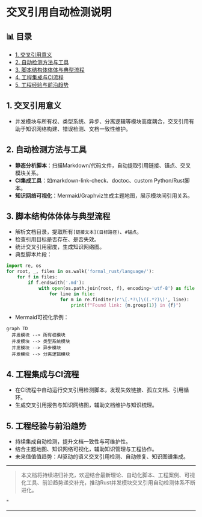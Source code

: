﻿# 交叉引用自动检测说明


## 📊 目录

- [1. 交叉引用意义](#1-交叉引用意义)
- [2. 自动检测方法与工具](#2-自动检测方法与工具)
- [3. 脚本结构体体体与典型流程](#3-脚本结构体体体与典型流程)
- [4. 工程集成与CI流程](#4-工程集成与ci流程)
- [5. 工程经验与前沿趋势](#5-工程经验与前沿趋势)


## 1. 交叉引用意义

- 并发模块与所有权、类型系统、异步、分离逻辑等模块高度耦合，交叉引用有助于知识网络构建、错误检测、文档一致性维护。

## 2. 自动检测方法与工具

- **静态分析脚本**：扫描Markdown/代码文件，自动提取引用链接、锚点、交叉模块关系。
- **CI集成工具**：如markdown-link-check、doctoc、custom Python/Rust脚本。
- **知识网络可视化**：Mermaid/Graphviz生成主题地图，展示模块间引用关系。

## 3. 脚本结构体体体与典型流程

- 解析文档目录，提取所有`[链接文本](目标路径)`、`#锚点`。
- 检查引用目标是否存在、是否失效。
- 统计交叉引用密度，生成知识网络图。
- 典型脚本片段：

```python
import re, os
for root, _, files in os.walk('formal_rust/language/'):
    for f in files:
        if f.endswith('.md'):
            with open(os.path.join(root, f), encoding='utf-8') as file:
                for line in file:
                    for m in re.finditer(r'\[.*?\]\((.*?)\)', line):
                        print(f"Found link: {m.group(1)} in {f}")
```

- Mermaid可视化示例：

```mermaid
graph TD
  并发模块 --> 所有权模块
  并发模块 --> 类型系统模块
  并发模块 --> 异步模块
  并发模块 --> 分离逻辑模块
```

## 4. 工程集成与CI流程

- 在CI流程中自动运行交叉引用检测脚本，发现失效链接、孤立文档、引用循环。
- 生成交叉引用报告与知识网络图，辅助文档维护与知识梳理。

## 5. 工程经验与前沿趋势

- 持续集成自动检测，提升文档一致性与可维护性。
- 结合主题地图、知识网络可视化，辅助知识管理与工程协作。
- 未来值值值趋势：AI驱动的语义交叉引用检测、自动修复、知识图谱集成。

---

> 本文档将持续递归补充，欢迎结合最新理论、自动化脚本、工程案例、可视化工具、前沿趋势递交补充，推动Rust并发模块交叉引用自动检测体系不断进化。

"

---
